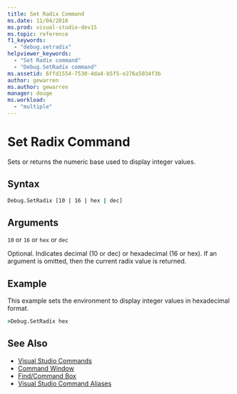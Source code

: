 ```yaml
---
title: Set Radix Command
ms.date: 11/04/2016
ms.prod: visual-studio-dev15
ms.topic: reference
f1_keywords:
  - "debug.setradix"
helpviewer_keywords:
  - "Set Radix command"
  - "Debug.SetRadix command"
ms.assetid: 6ffd1554-7530-4da4-b5f5-e276a5034f3b
author: gewarren
ms.author: gewarren
manager: douge
ms.workload:
  - "multiple"
---
```

# Set Radix Command
Sets or returns the numeric base used to display integer values.

## Syntax

```cmd
Debug.SetRadix [10 | 16 | hex | dec]
```

## Arguments
 `10` or `16` or `hex` or `dec`

 Optional. Indicates decimal (10 or dec) or hexadecimal (16 or hex). If an argument is omitted, then the current radix value is returned.

## Example
 This example sets the environment to display integer values in hexadecimal format.

```cmd
>Debug.SetRadix hex
```

## See Also

- [Visual Studio Commands](../../ide/reference/visual-studio-commands.md)
- [Command Window](../../ide/reference/command-window.md)
- [Find/Command Box](../../ide/find-command-box.md)
- [Visual Studio Command Aliases](../../ide/reference/visual-studio-command-aliases.md)